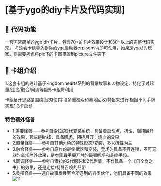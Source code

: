 # [基于ygo的diy卡片及代码实现]
## 🚩 代码功能
一套非常简单的ygo diy卡片，包含70+的卡片效果设计和30+以上的完整代码实现。
将这套卡组导入到你的ygo启动器expisons内即可使用，如果是ygo2的玩家，则需要考虑将pic下的卡图覆盖到picture文件夹下

## 🚩 卡组介绍
1.这套卡组的设计基于kingdom hearts系列的背景故事和人物设定，特化了对超量/连接/融合/同调等额外卡组的利用

卡组展开思路是围绕[键刃使]字段多重检索和墓地回收/特招来进行 根据不同手牌实现1-3卡启动

### 特色额外怪兽
 - 1.连接怪兽——参考自索拉的2代变装系统，具备着启动点，抗性，阻挠展开的效果，顶端是link5，具备解场，阻挠展开，烧血的效果
 - 2.超量怪兽——参考自其他角色的特殊形态/变装，多以抗性为主
 - 3.融合怪兽——参考自原作的最终武器和变装，登场时具备不可连锁，不可无效的全场除外效果，是本家后手展开时的最强解场和最终手段。
 - 4.同调怪兽——参考自索拉的2代服装和2代剧情，不仅具备一个《日全食之书》的效果，还是连接/特殊召唤的纽带
 - 5.灵摆怪兽——选自故事发展至今所遇到的各类伙伴，他们具备不同的效果
![11](https://github.com/user-attachments/assets/a15996fc-b00a-4c1b-b3db-74bce51cfd7e)
